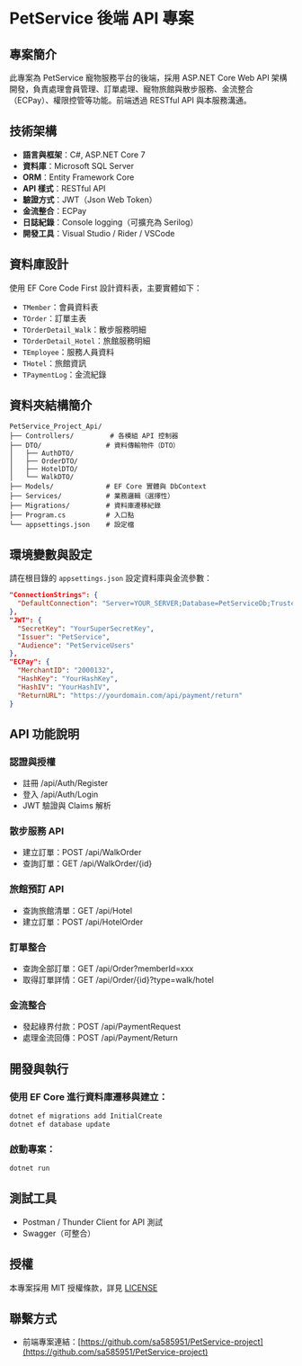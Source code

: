 # PetService 後端 API 專案

## 專案簡介

此專案為 PetService 寵物服務平台的後端，採用 ASP.NET Core Web API 架構開發，負責處理會員管理、訂單處理、寵物旅館與散步服務、金流整合（ECPay）、權限控管等功能。前端透過 RESTful API 與本服務溝通。

## 技術架構

- **語言與框架**：C#, ASP.NET Core 7
- **資料庫**：Microsoft SQL Server
- **ORM**：Entity Framework Core
- **API 樣式**：RESTful API
- **驗證方式**：JWT（Json Web Token）
- **金流整合**：ECPay
- **日誌紀錄**：Console logging（可擴充為 Serilog）
- **開發工具**：Visual Studio / Rider / VSCode

## 資料庫設計

使用 EF Core Code First 設計資料表，主要實體如下：

- `TMember`：會員資料表
- `TOrder`：訂單主表
- `TOrderDetail_Walk`：散步服務明細
- `TOrderDetail_Hotel`：旅館服務明細
- `TEmployee`：服務人員資料
- `THotel`：旅館資訊
- `TPaymentLog`：金流紀錄

## 資料夾結構簡介

```
PetService_Project_Api/
├── Controllers/         # 各模組 API 控制器
├── DTO/                # 資料傳輸物件（DTO）
│   ├── AuthDTO/
│   ├── OrderDTO/
│   ├── HotelDTO/
│   └── WalkDTO/
├── Models/             # EF Core 實體與 DbContext
├── Services/           # 業務邏輯（選擇性）
├── Migrations/         # 資料庫遷移紀錄
├── Program.cs          # 入口點
└── appsettings.json    # 設定檔
```

## 環境變數與設定

請在根目錄的 `appsettings.json` 設定資料庫與金流參數：

```json
"ConnectionStrings": {
  "DefaultConnection": "Server=YOUR_SERVER;Database=PetServiceDb;Trusted_Connection=True;"
},
"JWT": {
  "SecretKey": "YourSuperSecretKey",
  "Issuer": "PetService",
  "Audience": "PetServiceUsers"
},
"ECPay": {
  "MerchantID": "2000132",
  "HashKey": "YourHashKey",
  "HashIV": "YourHashIV",
  "ReturnURL": "https://yourdomain.com/api/payment/return"
}
```

## API 功能說明

### 認證與授權
- 註冊 /api/Auth/Register
- 登入 /api/Auth/Login
- JWT 驗證與 Claims 解析

### 散步服務 API
- 建立訂單：POST /api/WalkOrder
- 查詢訂單：GET /api/WalkOrder/{id}

### 旅館預訂 API
- 查詢旅館清單：GET /api/Hotel
- 建立訂單：POST /api/HotelOrder

### 訂單整合
- 查詢全部訂單：GET /api/Order?memberId=xxx
- 取得訂單詳情：GET /api/Order/{id}?type=walk/hotel

### 金流整合
- 發起綠界付款：POST /api/PaymentRequest
- 處理金流回傳：POST /api/Payment/Return

## 開發與執行

### 使用 EF Core 進行資料庫遷移與建立：
```bash
dotnet ef migrations add InitialCreate
dotnet ef database update
```

### 啟動專案：
```bash
dotnet run
```

## 測試工具

- Postman / Thunder Client for API 測試
- Swagger（可整合）

## 授權

本專案採用 MIT 授權條款，詳見 [LICENSE](LICENSE)

## 聯繫方式

- 前端專案連結：[https://github.com/sa585951/PetService-project](https://github.com/sa585951/PetService-project)
